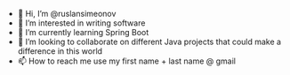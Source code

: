 - 👋 Hi, I’m @ruslansimeonov
- 👀 I’m interested in writing software 
- 🌱 I’m currently learning Spring Boot 
- 💞️ I’m looking to collaborate on different Java projects that could make a difference in this world
- 📫 How to reach me use my first name + last name @ gmail

<!---
ruslansimeonov/ruslansimeonov is a ✨ special ✨ repository because its `README.md` (this file) appears on your GitHub profile.
You can click the Preview link to take a look at your changes.
--->
